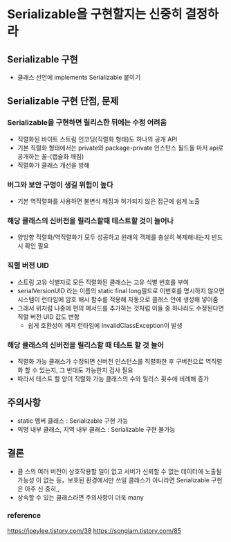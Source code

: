# Serializable을 구현할지는 신중히 결정하라

## Serializable 구현

- 클래스 선언에 implements Serializable 붙이기

## Serializable 구현 단점, 문제
### Serializable을 구현하면 릴리스한 뒤에는 수정 어려움
- 직렬화된 바이트 스트림 인코딩(직렬화 형태)도 하나의 공개 API 
- 기본 직렬화 형태에서는 private와  package-private  인스턴스 필드들 마저  api로 공개하는 꼴-(캡슐화 깨짐)
- 직렬화가 클래스 개선을 방해 

### 버그와 보안 구멍이 생길 위험이 높다
- 기본 역직렬화를 사용하면 불변식 깨짐과 허가되지 않은 접근에 쉽게 노출 
### 해당 클래스의 신버전을 릴리스할때 테스트할 것이 늘어나
- 양방향 직렬화/역직렬화가 모두 성공하고 원래의 객체를 충실히 복제해내는지 반드시 확인 필요

### 직렬 버전 UID
- 스트림 고유 식별자로 모든 직렬화된 클래스는 고유 식별 번호를 부여
- serialVersionUID 라는 이름의 static final long필드로 이번호를 명시하지 않으면 시스템이 런타임에 암호 해시 함수를 적용해 자동으로 클래스 안에 생성해 넣어줌
- 그래서 위처럼 나중에 편의 메서드를 추가하는 것처럼 이들 중 하나라도 수정된다면 직렬 버전 UID 값도 변함
   - 쉽게 호환성이 깨져 런타임에 InvalidClassException이 발생
### 해당 클래스의 신버전을 릴리스할 때 테스트 할 것 늘어
- 직렬화 가능 클래스가 수정되면 신버전 인스턴스를 직렬화한 후 구버전으로 역직렬화 할 수 있는지, 그 반대도 가능한지 검사 필요
- 따라서 테스트 할 양이 직렬화 가능 클래스의 수와 릴리스 횟수에 비례해 증가

## 주의사항
- static 멤버 클래스 : Serializable 구현 가능
- 익명 내부 클래스, 지역 내부 클래스 : Serializable 구현 불가능
## 결론
- 클 스의 여러 버전이 상호작용할 일이 없고 서버가 신뢰할 수 없는 데이터에 노출될 가능성 이 없는 등，보호된 환경에서만 쓰일 클래스가 아니라면 Serializable 구현은 아주 신 중히,,
- 상속할 수 있는 클래스라면 주의사항이 더욱 many

### reference
https://joeylee.tistory.com/38
https://songiam.tistory.com/85